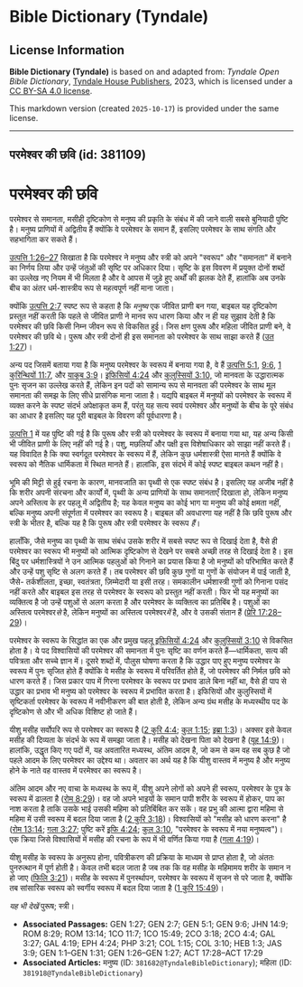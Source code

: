 # Bible Dictionary (Tyndale)

## License Information

**Bible Dictionary (Tyndale)** is based on and adapted from: _Tyndale Open Bible Dictionary_, [Tyndale House Publishers](https://tyndaleopenresources.com/), 2023, which is licensed under a [CC BY-SA 4.0 license](https://creativecommons.org/licenses/by-sa/4.0/legalcode.en).

This markdown version (created `2025-10-17`) is provided under the same license.



--------------------------------

## परमेश्वर की छवि (id: 381109)

परमेश्वर की छवि
===============

परमेश्वर से समानता, मसीही दृष्टिकोण से मनुष्य की प्रकृति के संबंध में की जाने वाली सबसे बुनियादी पुष्टि है। मनुष्य प्राणियों में अद्वितीय हैं क्योंकि वे परमेश्वर के समान हैं, इसलिए परमेश्वर के साथ संगति और सहभागिता कर सकते हैं।

[उत्पत्ति 1:26–27](https://ref.ly/Gen1:26-Gen1:27) सिखाता है कि परमेश्वर ने मनुष्य और स्त्री को अपने "स्वरूप" और "समानता" में बनाने का निर्णय लिया और उन्हें जंतुओं की सृष्टि पर अधिकार दिया। सृष्टि के इस विवरण में प्रयुक्त दोनों शब्दों का उल्लेख नए नियम में भी मिलता है और वे आपस में जुड़े हुए अर्थों की झलक देते हैं, हालांकि अब उनके बीच का अंतर धर्म\-शास्त्रीय रूप से महत्वपूर्ण नहीं माना जाता।

क्योंकि [उत्पत्ति 2:7](https://ref.ly/Gen2:7) स्पष्ट रूप से कहता है कि *मनुष्य* एक जीवित प्राणी बन गया, बाइबल यह दृष्टिकोण प्रस्तुत नहीं करती कि पहले से जीवित प्राणी ने मानव रूप धारण किया और न ही यह सुझाव देती है कि परमेश्वर की छवि किसी निम्न जीवन रूप से विकसित हुई। जिस क्षण पुरूष और महिला जीवित प्राणी बने, वे परमेश्वर की छवि थे। पुरूष और स्त्री दोनों ही इस समानता को परमेश्वर के साथ साझा करते हैं ([उत 1:27](https://ref.ly/Gen1:27))।

अन्य पद जिसमें बताया गया है कि मनुष्य परमेश्वर के स्वरूप में बनाया गया है, वे हैं [उत्पत्ति 5:1](https://ref.ly/Gen5:1), [9:6](https://ref.ly/Gen9:6), [1 कुरिन्थियों 11:7](https://ref.ly/1Cor11:7), और [याकूब 3:9](https://ref.ly/Jas3:9)। [इफिसियों 4:24](https://ref.ly/Eph4:24) और [कुलुस्सियों 3:10,](https://ref.ly/Col3:10) जो मानवता के उद्धारात्मक पुनः सृजन का उल्लेख करते हैं, लेकिन इन पदों को सामान्य रूप से मानवता की परमेश्वर के साथ मूल समानता की समझ के लिए सीधे प्रासंगिक माना जाता है। यद्यपि बाइबल में मनुष्यों को परमेश्वर के स्वरूप में व्यक्त करने के स्पष्ट संदर्भ अपेक्षाकृत कम हैं, परंतु यह सत्य स्वयं परमेश्वर और मनुष्यों के बीच के पूरे संबंध का आधार है इसलिए यह पूरी बाइबल के विवरण की पूर्वधारणा है।

[उत्पत्ति 1](https://ref.ly/Gen1:1-Gen1:31) में यह पुष्टि की गई है कि पुरूष और स्त्री को परमेश्वर के स्वरूप में बनाया गया था, यह अन्य किसी भी जीवित प्राणी के लिए नहीं की गई है। पशु, मछलियाँ और पक्षी इस विशेषाधिकार को साझा नहीं करते हैं। यह विवादित है कि क्या स्वर्गदूत परमेश्वर के स्वरूप में हैं, लेकिन कुछ धर्मशास्त्री ऐसा मानते हैं क्योंकि वे स्वरूप को नैतिक धार्मिकता में स्थित मानते हैं। हालांकि, इस संदर्भ में कोई स्पष्ट बाइबल कथन नहीं है।

भूमि की मिट्टी से हुई रचना के कारण, मानवजाति का पृथ्वी से एक स्पष्ट संबंध है। इसलिए यह अजीब नहीं है कि शरीर अपनी संरचना और कार्यों में, पृथ्वी के अन्य प्राणियों के साथ समानताएँ दिखाता हो, लेकिन मनुष्य अपने अस्तित्व के हर पहलू में अद्वितीय है; यह केवल मनुष्य का कोई भाग या मनुष्य की कोई क्षमता नहीं, बल्कि मनुष्य अपनी संपूर्णता में परमेश्वर का स्वरूप है। बाइबल की अवधारणा यह नहीं है कि छवि पुरूष और स्त्री के भीतर है, बल्कि यह है कि पुरूष और स्त्री परमेश्वर के स्वरूप *हैं*।

हालाँकि, जैसे मनुष्य का पृथ्वी के साथ संबंध उसके शरीर में सबसे स्पष्ट रूप से दिखाई देता है, वैसे ही परमेश्वर का स्वरूप भी मनुष्यों को आत्मिक दृष्टिकोण से देखने पर सबसे अच्छी तरह से दिखाई देता है। इस बिंदु पर धर्मशास्त्रियों ने उन आत्मिक पहलुओं को गिनाने का प्रयास किया है जो मनुष्यों को परिभाषित करते हैं और उन्हें पशु सृष्टि से अलग करते हैं। तब परमेश्वर की छवि कुछ गुणों या गुणों के संयोजन में पाई जाती है, जैसे\- तर्कशीलता, इच्छा, स्वतंत्रता, ज़िम्मेदारी या इसी तरह। समकालीन धर्मशास्त्री गुणों को गिनाना पसंद नहीं करते और बाइबल इस तरह से परमेश्वर के स्वरूप को प्रस्तुत नहीं करती। फिर भी यह मनुष्यों का व्यक्तित्व है जो उन्हें पशुओं से अलग करता है और परमेश्वर के व्यक्तित्व का प्रतिबिंब है। पशुओं का अस्तित्व परमेश्वर*से* है, लेकिन मनुष्यों का अस्तित्व परमेश्वर*में* है, और वे उसकी संतान हैं ([प्रेरि 17:28–29](https://ref.ly/Acts17:28-Acts17:29))।

परमेश्वर के स्वरूप के सिद्धांत का एक और प्रमुख पहलू [इफिसियों 4:24](https://ref.ly/Eph4:24) और [कुलुस्सियों 3:10](https://ref.ly/Col3:10) से विकसित होता है। ये पद विश्वासियों की परमेश्वर की समानता में पुनः सृष्टि का वर्णन करते हैं—धार्मिकता, सत्य की पवित्रता और सच्चे ज्ञान में। दूसरे शब्दों में, पौलुस घोषणा करता है कि उद्धार पाए हुए मनुष्य परमेश्वर के स्वरूप में पुनः सृजित होते हैं क्योंकि वे मसीह के स्वरूप में परिवर्तित होते हैं, जो परमेश्वर की निर्मल छवि को धारण करते हैं। जिस प्रकार पाप में गिरना परमेश्वर के स्वरूप पर प्रभाव डाले बिना नहीं था, वैसे ही पाप से उद्धार का प्रभाव भी मनुष्य को परमेश्वर के स्वरूप में प्रभावित करता है। इफिसियों और कुलुस्सियों में सृष्टिकर्ता परमेश्वर के स्वरूप में नवीनीकरण की बात होती है, लेकिन अन्य ग्रंथ मसीह के मध्यस्थीय पद के दृष्टिकोण से और भी अधिक विशिष्ट हो जाते हैं।

यीशु मसीह सर्वोपरि रूप से परमेश्वर का स्वरूप है ([2 कुरि 4:4](https://ref.ly/2Cor4:4); [कुल 1:15](https://ref.ly/Col1:15); [इब्रा 1:3](https://ref.ly/Heb1:3))। अक्सर इसे केवल मसीह की दिव्यता के संदर्भ के रूप में समझा जाता है। मसीह को देखना पिता को देखना है ([यूह 14:9](https://ref.ly/John14:9))। हालांकि, उद्धृत किए गए पदों में, यह अवतारित मध्यस्थ, अंतिम आदम है, जो कम से कम वह सब कुछ है जो पहले आदम के लिए परमेश्वर का उद्देश्य था। अवतार का अर्थ यह है कि यीशु वास्तव में मनुष्य है और मनुष्य होने के नाते वह वास्तव में परमेश्वर का स्वरूप है।

अंतिम आदम और नए वाचा के मध्यस्थ के रूप में, यीशु अपने लोगों को अपने ही स्वरूप, परमेश्वर के पुत्र के स्वरूप में ढालता है ([रोम 8:29](https://ref.ly/Rom8:29))। वह जो अपने भाइयों के समान पापी शरीर के स्वरूप में होकर, पाप का नाश करता है ताकि उसके भाई उसकी महिमा को प्रतिबिंबित कर सकें। वह प्रभु की आत्मा द्वारा महिमा से महिमा में उसी स्वरूप में बदल दिया जाता है ([2 कुरि 3:18](https://ref.ly/2Cor3:18))। विश्वासियों को "मसीह को धारण करना" है ([रोम 13:14](https://ref.ly/Rom13:14); [गला 3:27](https://ref.ly/Gal3:27); पुष्टि करें [इफि 4:24](https://ref.ly/Eph4:24); [कुल 3:10](https://ref.ly/Col3:10), "परमेश्वर के स्वरूप में नया मनुष्यत्व")। एक क्रिया जिसे विश्वासियों में मसीह की रचना के रूप में भी वर्णित किया गया है ([गला 4:19](https://ref.ly/Gal4:19))।

यीशु मसीह के स्वरूप के अनुरूप होना, पवित्रीकरण की प्रक्रिया के माध्यम से प्राप्त होता है, जो अंततः पुनरुत्थान में पूर्ण होती है। केवल तभी बदल जाता है जब तक कि वह मसीह के महिमामय शरीर के समान न हो जाए ([फिलि 3:21](https://ref.ly/Phil3:21))। मसीह के स्वरूप में पुनर्स्थापन, परमेश्वर के स्वरूप में सृजन से परे जाता है, क्योंकि तब सांसारिक स्वरूप को स्वर्गीय स्वरूप में बदल दिया जाता है ([1 कुरि 15:49](https://ref.ly/1Cor15:49))।

*यह भी देखें* पुरूष; स्त्री।

* **Associated Passages:** GEN 1:27; GEN 2:7; GEN 5:1; GEN 9:6; JHN 14:9; ROM 8:29; ROM 13:14; 1CO 11:7; 1CO 15:49; 2CO 3:18; 2CO 4:4; GAL 3:27; GAL 4:19; EPH 4:24; PHP 3:21; COL 1:15; COL 3:10; HEB 1:3; JAS 3:9; GEN 1:1–GEN 1:31; GEN 1:26–GEN 1:27; ACT 17:28–ACT 17:29
* **Associated Articles:** मनुष्य (ID: `381682@TyndaleBibleDictionary`); महिला (ID: `381918@TyndaleBibleDictionary`)

